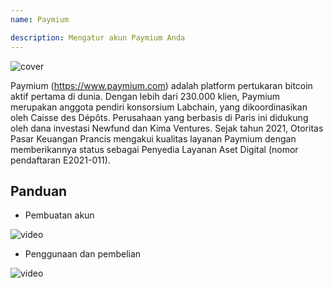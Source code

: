 ```yaml
---
name: Paymium

description: Mengatur akun Paymium Anda
---
```


![cover](assets/cover.webp)

Paymium (https://www.paymium.com) adalah platform pertukaran bitcoin aktif pertama di dunia. Dengan lebih dari 230.000 klien, Paymium merupakan anggota pendiri konsorsium Labchain, yang dikoordinasikan oleh Caisse des Dépôts. Perusahaan yang berbasis di Paris ini didukung oleh dana investasi Newfund dan Kima Ventures. Sejak tahun 2021, Otoritas Pasar Keuangan Prancis mengakui kualitas layanan Paymium dengan memberikannya status sebagai Penyedia Layanan Aset Digital (nomor pendaftaran E2021-011).

## Panduan

- Pembuatan akun

![video](https://youtu.be/fioQ7BvmFtI)

- Penggunaan dan pembelian

![video](https://youtu.be/JVizZzRmJf8)